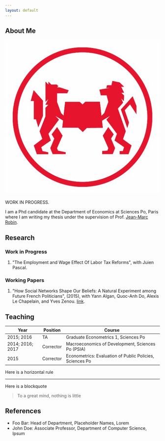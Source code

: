 ```yaml
---
layout: default
---
```


## About Me

<img class="profile-picture" src="pipo.jpg">

WORK IN PROGRESS.

I am a Phd candidate at the Department of Economics at Sciences Po, Paris where I am writing my thesis under the supervision of Prof. [Jean-Marc Robin](https://sites.google.com/site/jmarcrobin/).

## Research

### Work in Progress

1. "The Employment and Wage Effect Of Labor Tax Reforms", with Juien Pascal.

### Working Papers

1. "How Social Networks Shape Our Beliefs: A Natural Experiment among Future French Politicians", (2015), with Yann Algan, Quoc-Anh Do, Alexis Le Chapelain, and Yves Zenou. [link](Network.pdf).







## Teaching

Year | Position | Course
-----|-------|--------
2015; 2016 | TA | Graduate Econometrics 1, Sciences Po
2014; 2016; 2017 | Corrector | Macroeconomics of Development, Sciences Po (PSIA)
2015 | Corrector  | Econometrics: Evaluation of Public Policies, Sciences Po

Here is a horizontal rule

---

Here is a blockquote

> To a great mind, nothing is little

## References

* Foo Bar: Head of Department, Placeholder Names, Lorem
* John Doe: Associate Professor, Department of Computer Science, Ipsum

